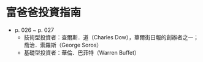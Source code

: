 
# 富爸爸投資指南
* p. 026 ~ p. 027
  - 技術型投資者：查爾斯．道（Charles Dow），華爾街日報的創辦者之一；喬治．索羅斯（George Soros）
  - 基礎型投資者：華倫．巴菲特（Warren Buffet）
